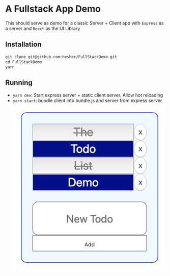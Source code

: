 # A Fullstack App Demo

This should serve as demo for a classic Server + Client app with `Express` as a server and `React` as the UI Library

## Installation  

```
git clone git@github.com:hesher/FullStackDemo.git
cd FullStackDemo
yarn
```


## Running
- `yarn dev`: Start express server + static client server. Allow hot reloading
- `yarn start`: bundle client into bundle.js and server from express server
![Screenshot](TodoScreenshot.png)
